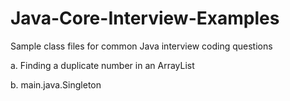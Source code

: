 # Java-Core-Interview-Examples
Sample class files for common Java interview coding questions

a. Finding a duplicate number in an ArrayList

b. main.java.Singleton
